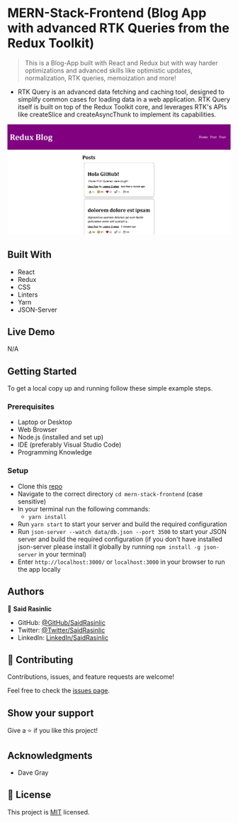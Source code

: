 # MERN-Stack-Frontend (Blog App with advanced RTK Queries from the Redux Toolkit)

> This is a Blog-App built with React and Redux but with way harder optimizations and advanced skills like optimistic updates, normalization, RTK queries, memoization and more!

- RTK Query is an advanced data fetching and caching tool, designed to simplify common cases for loading data in a web application. RTK Query itself is built on top of the Redux Toolkit core, and leverages RTK's APIs like createSlice and createAsyncThunk to implement its capabilities.

![screenshot](./public/Project-Snapshot.png)

## Built With

- React
- Redux
- CSS
- Linters
- Yarn
- JSON-Server

## Live Demo

N/A

## Getting Started

To get a local copy up and running follow these simple example steps.

### Prerequisites

- Laptop or Desktop
- Web Browser
- Node.js (installed and set up)
- IDE (preferably Visual Studio Code)
- Programming Knowledge

### Setup

- Clone this [repo](https://github.com/SaidRasinlic/MERN-Stack-Frontend)
- Navigate to the correct directory `cd mern-stack-frontend` (case sensitive)
- In your terminal run the following commands:
  - `yarn install`
- Run `yarn start` to start your server and build the required configuration
- Run `json-server --watch data/db.json --port 3500` to start your JSON server and build the required configuration (if you don't have installed json-server please install it globally by running `npm install -g json-server` in your terminal)
- Enter `http://localhost:3000/` or `localhost:3000` in your browser to run the app locally


## Authors

👤 **Said Rasinlic**

- GitHub: [@GitHub/SaidRasinlic](https://github.com/SaidRasinlic)
- Twitter: [@Twitter/SaidRasinlic](https://twitter.com/SaidRasinlic)
- LinkedIn: [LinkedIn/SaidRasinlic](https://www.linkedin.com/in/saidrasinlic)

## 🤝 Contributing

Contributions, issues, and feature requests are welcome!

Feel free to check the [issues page](../../issues/).

## Show your support

Give a ⭐️ if you like this project!

## Acknowledgments

- Dave Gray

## 📝 License

This project is [MIT](LICENSE) licensed.
